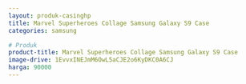 ```yaml
---
layout: produk-casinghp
title: Marvel Superheroes Collage Samsung Galaxy S9 Case
categories: samsung

# Produk
product-title: Marvel Superheroes Collage Samsung Galaxy S9 Case
image-drive: 1EvvxINEJmM6OwL5aCJE2o6KyDKC0A6CJ
harga: 90000
---
```

